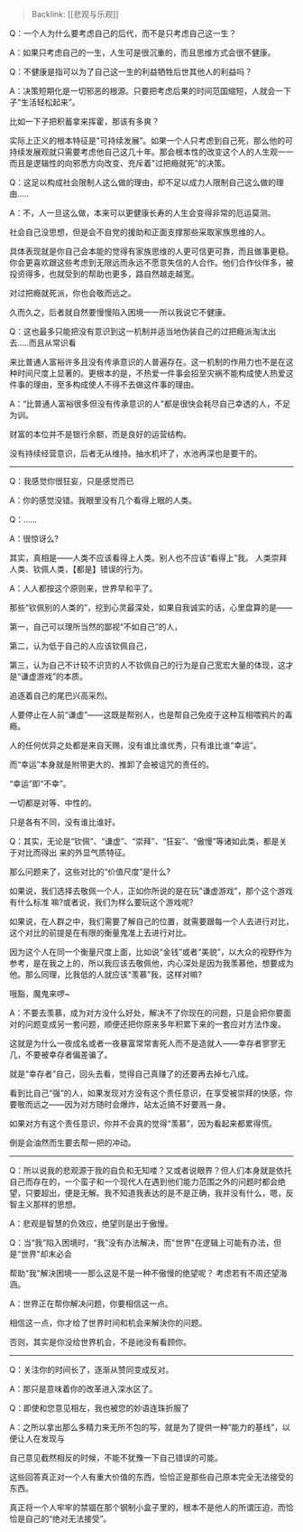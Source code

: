 > Backlink: [[悲观与乐观]]

Q：一个人为什么要考虑自己的后代，而不是只考虑自己这一生？

A：如果只考虑自己的一生，人生可是很沉重的，而且思维方式会很不健康。

Q：不健康是指可以为了自己这一生的利益牺牲后世其他人的利益吗？

A：决策短期化是一切邪恶的根源。只要把考虑后果的时间范国缩短，人就会一下子"生活轻松起来”。

比如一下子把积蓄拿来挥霍，那该有多爽？

实际上正义的根本特征是"可持续发展”。如果一个人只考虑到自己死，那么他的可持续发展观就只需要考虑他自己这几十年。那会根本性的改变这个人的人生观一一而且是逻辑性的向邪悉方向改变、充斥着"过把瘾就死”的决策。

Q：这足以构成社会限制人这么做的理由，却不足以成力人限制自己这么做的理由.....

A：不，人一旦这么做，本来可以更健康长寿的人生会变得非常的厄运莫测。

社会自己没思想，但是会不自党的援助和正面支撑那些采取家族思维的人。

具体表现就是你自己会本能的觉得有家族思维的人更可信更可靠，而且做事更稳。你会更喜欢跟这些考虑到无限远而永远不愿意失信的人合作。他们合作伙伴多，被投资得多，也就受到的帮助也更多，路自然越走越宽。

对过把瘾就死派，你也会敬而远之。

久而久之，后者就自然要慢慢陷入困境一一所以我说它不健康。

Q：这也最多只能把没有意识到这一机制并适当地伪装自己的过把瘾派淘汰出去…..而且从常识看

来比普通人富裕许多且没有传承意识的人普遍存在。这一机制的作用力也不是在这种时间尺度上显著的。更根本的是，不热爱一件事会招至灾祸不能构成使人热爱这件事的理由，至多构成使人不得不去做这件事的理由。

A：“比普通人富裕很多但没有传承意识的人"都是很快会耗尽自己幸透的人，不足为训。

财富的本位并不是银行余额，而是良好的运营结构。

没有持续经营意识，后者无从维持。抽水机坏了，水池再深也是要干的。

---

Q：我感觉你很狂妄，只是感觉而已

A：你的感觉没错。我眼里没有几个看得上眼的人类。

Q：......

A：很惊讶么?

其实，真相是——人类不应该看得上人类。别人也不应该“看得上”我。
人类崇拜人类、钦佩人类，【都是】错误的行为。

A：人人都按这个原则来，世界早和平了。

那些“钦佩别的人类的”，挖到心灵最深处，如果自我诚实的话，心里盘算的是——

第一，自己可以理所当然的鄙视“不如自己”的人，

第二，认为低于自己的人应该钦佩自己，

第三，认为自己不计较不识货的人不钦佩自己的行为是自己宽宏大量的体现，这才是“谦虚游戏”的本质。

追逐着自己的尾巴兴高采烈。

人要停止在人前“谦虚”——这既是帮别人，也是帮自己免疫于这种互相喂鸦片的毒瘾。

人的任何优异之处都是来自天赐，没有谁比谁优秀，只有谁比谁“幸运”。

而“幸运”本身就是附带更大的、推卸了会被诅咒的责任的。

“幸运”即“不幸”。

一切都是对等、中性的。

只是各有不同，没有谁比谁好。

Q：其实，无论是“钦佩”、“谦虚”、“崇拜”、“狂妄”、“傲慢”等诸如此类，都是关于对比而得出
来的外显气质特征。

那么问题来了，这些对比的“价值尺度”是什么?

如果说，我们选择去敬佩一个人，正如你所说的是在玩"谦虚游戏”，那个这个游戏有什么标准
嘛?或者说，我们为样么要玩这个游戏呢?

如果说，在人群之中，我们需要了解自己的位置，就需要跟每一个人去进行对比，这个对比的前提是在有限的衡量鬼准上去进行对比。

因为这个人在同一个衡量尺度上面，比如说“金钱”或者“美貌”，以大众的视野作为参考，是在我之上的，所以我应该去敬佩他，内心深处是因为我羡慕他，想要成为他。那么同理，比我低的人就应该“羡慕”我，这样对嘛?

哦豁，魔鬼来啰~

A：不要去羡慕，成为对方没什么好处，解决不了你现在的问题，只是会把你要面对的问题变成另一套问题，顺便还把你原来多年积累下来的一套应对方法作废。

这就是为什么一夜成名或者一夜暴富常常害死人而不是造就人——幸存者寥寥无几，不要被幸存者偏差骗了。

就是“幸存者”自己，回头去看，觉得自己真赚了的还要再去掉七八成。

看到比自己“强”的人，如果发现对方没有这个责任意识，在享受被崇拜的快感，你要敬而远之——因为对方随时会爆炸，站太近搞不好要溅一身。

如果对方有这个责任意识，你并不会真的觉得“羡慕”，因为看起来都累得慌。

倒是会油然而生要去帮一把的冲动。

---

Q：所以说我的悲观源于我的自负和无知喽？又或者说眼界？但人们本身就是依托自己而存在的，一个蛮子和一个现代人在遇到他们能力范围之外的问题时都会绝望，只要超出，便是无解。我不知道我表达的是不是正确，我并没有什么，嗯，反智主义那样的思想。

A：悲观是智慧的负效应，绝望则是出于傲慢。

Q：当“我”陷入困境时，“我”没有办法解决，而"世界"在逻辑上可能有办法，但是“世界"却末必会

帮助“我"解決困境一一那么这是不是一种不傲慢的绝望呢？ 考虑若有不周还望海涵。

A：世界正在帮你解决问题，你要相信这一点。

相信这一点，你才给了世界时间和机会来解決你的问题。

否则，其实是你没给世界机会，不是祂没有看顾你。

---

Q：关注你的时间长了，逐渐从赞同变成反对。

A：那只是意味着你的改革进入深水区了。

Q：即使和您意见相左，我也被您的妙语连珠折服了

A：之所以拿出那么多精力来无所不包的写，就是为了提供一种”能力的基线”，以便让人在发现与

自己意见截然相反的时候，不能不犹豫一下自己错误的可能。

这些回答真正对一个人有重大价值的东西，恰恰正是那些自己原本完全无法接受的东西。

真正将一个人牢牢的禁锢在那个钢制小盒子里的，根本不是他人的所谓压迫，而恰恰是自己的“绝对无法接受”。
